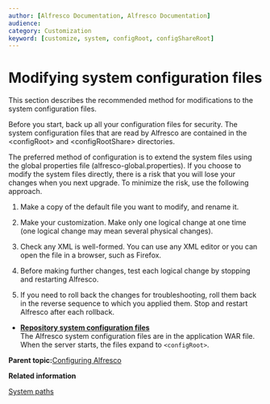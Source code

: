 ```yaml
---
author: [Alfresco Documentation, Alfresco Documentation]
audience: 
category: Customization
keyword: [customize, system, configRoot, configShareRoot]
---
```


# Modifying system configuration files

This section describes the recommended method for modifications to the system configuration files.

Before you start, back up all your configuration files for security. The system configuration files that are read by Alfresco are contained in the <configRoot\> and <configRootShare\> directories.

The preferred method of configuration is to extend the system files using the global properties file \(alfresco-global.properties\). If you choose to modify the system files directly, there is a risk that you will lose your changes when you next upgrade. To minimize the risk, use the following approach.

1.  Make a copy of the default file you want to modify, and rename it.

2.  Make your customization. Make only one logical change at one time \(one logical change may mean several physical changes\).

3.  Check any XML is well-formed. You can use any XML editor or you can open the file in a browser, such as Firefox.

4.  Before making further changes, test each logical change by stopping and restarting Alfresco.

5.  If you need to roll back the changes for troubleshooting, roll them back in the reverse sequence to which you applied them. Stop and restart Alfresco after each rollback.


-   **[Repository system configuration files](../concepts/configfiles-repository.md)**  
The Alfresco system configuration files are in the application WAR file. When the server starts, the files expand to `<configRoot>`.

**Parent topic:**[Configuring Alfresco](../concepts/ch-configuration.md)

**Related information**  


[System paths](../reuse/conv-syspaths.md)

